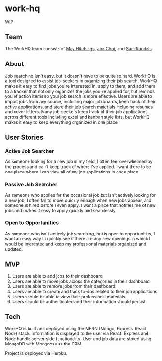 # work-hq

WIP

## Team

The WorkHQ team consists of [May Hitchings](https://github.com/mhitchi), [Jon Choi](https://github.com/Jonathan-J-Choi), and [Sam Randels](https://github.com/magiama9).

## About

Job searching isn't easy, but it doesn't have to be quite so hard. WorkHQ is a tool designed to assist job-seekers in organizing their job search. WorkHQ makes it easy to find jobs you're interested in, apply to them, and add them to a tracker that not only organizes the jobs you've applied for, but reminds you of action items so your job search is more effective. Users are able to import jobs from any source, including major job boards, keep track of their active applications, and store their job search materials including resumes and cover letters. Many job-seekers keep track of their job applications across different tools including excel and kanban style lists, but WorkHQ makes it easy to keep everything organized in one place.

## User Stories

### Active Job Searcher

As someone looking for a new job in my field, I often feel overwhelmed by the process and can't keep track of where I've applied. I want there to be one place where I can view all of my job applications in once place.

### Passive Job Searcher

As someone who applies for the occasional job but isn't actively looking for a new job, I often fail to move quickly enough when new jobs appear, and someone is hired before I even apply. I want a place that notifies me of new jobs and makes it easy to apply quickly and seamlessly.

### Open to Opportunities

As someone who isn't actively job searching, but is open to opportunities, I want an easy way to quickly see if there are any new openings in which I would be interested and keep my professional materials organized and updated.

## MVP

1. Users are able to add jobs to their dashboard
2. Users are able to move jobs across the categories in their dashboard
3. Users are able to remove jobs from their dashboard
4. Users are able to create and track to-dos related to their job applications
5. Users should be able to view their professional materials
6. Users should be authenticated and their information should persist.

## Tech

WorkHQ is built and deployed using the MERN (Mongo, Express, React, Node) stack. Information is displayed to the user via React. Express and Node handle server-side functionality. User and job data are stored using MongoDB with Mongoose as the ORM.

Project is deployed via Heroku.
